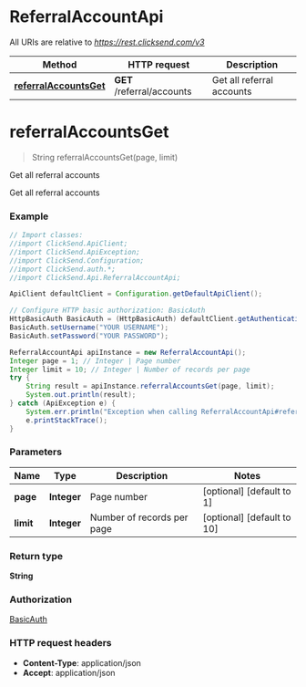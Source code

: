 # ReferralAccountApi

All URIs are relative to *https://rest.clicksend.com/v3*

Method | HTTP request | Description
------------- | ------------- | -------------
[**referralAccountsGet**](ReferralAccountApi.md#referralAccountsGet) | **GET** /referral/accounts | Get all referral accounts


<a name="referralAccountsGet"></a>
# **referralAccountsGet**
> String referralAccountsGet(page, limit)

Get all referral accounts

Get all referral accounts

### Example
```java
// Import classes:
//import ClickSend.ApiClient;
//import ClickSend.ApiException;
//import ClickSend.Configuration;
//import ClickSend.auth.*;
//import ClickSend.Api.ReferralAccountApi;

ApiClient defaultClient = Configuration.getDefaultApiClient();

// Configure HTTP basic authorization: BasicAuth
HttpBasicAuth BasicAuth = (HttpBasicAuth) defaultClient.getAuthentication("BasicAuth");
BasicAuth.setUsername("YOUR USERNAME");
BasicAuth.setPassword("YOUR PASSWORD");

ReferralAccountApi apiInstance = new ReferralAccountApi();
Integer page = 1; // Integer | Page number
Integer limit = 10; // Integer | Number of records per page
try {
    String result = apiInstance.referralAccountsGet(page, limit);
    System.out.println(result);
} catch (ApiException e) {
    System.err.println("Exception when calling ReferralAccountApi#referralAccountsGet");
    e.printStackTrace();
}
```

### Parameters

Name | Type | Description  | Notes
------------- | ------------- | ------------- | -------------
 **page** | **Integer**| Page number | [optional] [default to 1]
 **limit** | **Integer**| Number of records per page | [optional] [default to 10]

### Return type

**String**

### Authorization

[BasicAuth](../README.md#BasicAuth)

### HTTP request headers

 - **Content-Type**: application/json
 - **Accept**: application/json

